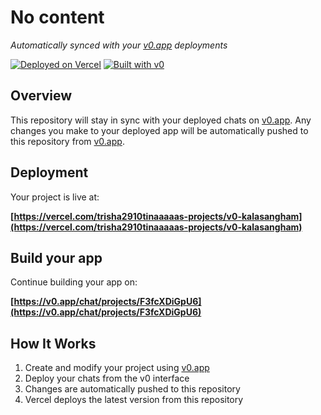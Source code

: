 # No content

*Automatically synced with your [v0.app](https://v0.app) deployments*

[![Deployed on Vercel](https://img.shields.io/badge/Deployed%20on-Vercel-black?style=for-the-badge&logo=vercel)](https://vercel.com/trisha2910tinaaaaas-projects/v0-kalasangham)
[![Built with v0](https://img.shields.io/badge/Built%20with-v0.app-black?style=for-the-badge)](https://v0.app/chat/projects/F3fcXDiGpU6)

## Overview

This repository will stay in sync with your deployed chats on [v0.app](https://v0.app).
Any changes you make to your deployed app will be automatically pushed to this repository from [v0.app](https://v0.app).

## Deployment

Your project is live at:

**[https://vercel.com/trisha2910tinaaaaas-projects/v0-kalasangham](https://vercel.com/trisha2910tinaaaaas-projects/v0-kalasangham)**

## Build your app

Continue building your app on:

**[https://v0.app/chat/projects/F3fcXDiGpU6](https://v0.app/chat/projects/F3fcXDiGpU6)**

## How It Works

1. Create and modify your project using [v0.app](https://v0.app)
2. Deploy your chats from the v0 interface
3. Changes are automatically pushed to this repository
4. Vercel deploys the latest version from this repository
